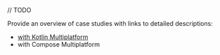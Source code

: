 [//]: # (title: Case studies)

// TODO

Provide an overview of case studies with links to detailed descriptions:
* [with Kotlin Multiplatform](https://kotlinlang.org/lp/multiplatform/case-studies/)
* with Compose Multiplatform